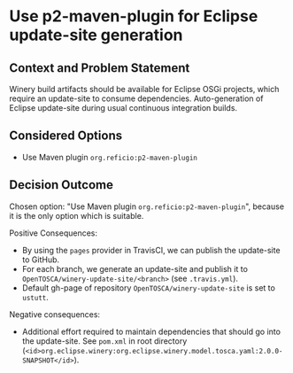 # Use p2-maven-plugin for Eclipse update-site generation 

## Context and Problem Statement

Winery build artifacts should be available for Eclipse OSGi projects, which require an update-site to consume dependencies.
Auto-generation of Eclipse update-site during usual continuous integration builds.

## Considered Options

* Use Maven plugin `org.reficio:p2-maven-plugin`

## Decision Outcome

Chosen option: "Use Maven plugin `org.reficio:p2-maven-plugin`", because it is the only option which is suitable.

Positive Consequences:
* By using the `pages` provider in TravisCI, we can publish the update-site to GitHub.
* For each branch, we generate an update-site and publish it to `OpenTOSCA/winery-update-site/<branch>` (see `.travis.yml`).
* Default gh-page of repository `OpenTOSCA/winery-update-site` is set to `ustutt`.

Negative consequences:
* Additional effort required to maintain dependencies that should go into the update-site.
  See `pom.xml` in root directory (`<id>org.eclipse.winery:org.eclipse.winery.model.tosca.yaml:2.0.0-SNAPSHOT</id>`).
